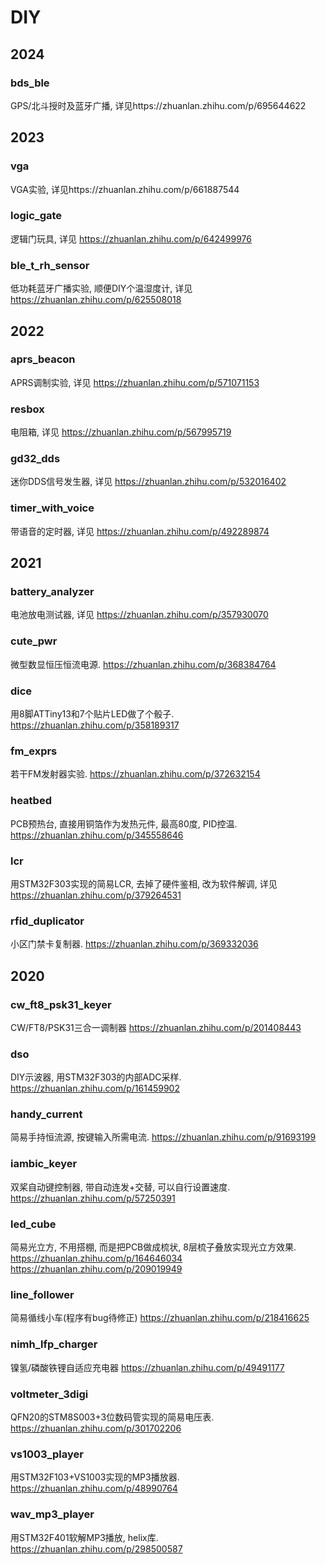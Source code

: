 # DIY

## 2024

### bds_ble

GPS/北斗授时及蓝牙广播, 详见https://zhuanlan.zhihu.com/p/695644622

## 2023

### vga

VGA实验, 详见https://zhuanlan.zhihu.com/p/661887544 

### logic_gate

逻辑门玩具, 详见 https://zhuanlan.zhihu.com/p/642499976

### ble_t_rh_sensor

低功耗蓝牙广播实验, 顺便DIY个温湿度计, 详见 https://zhuanlan.zhihu.com/p/625508018

## 2022

### aprs_beacon

APRS调制实验, 详见 https://zhuanlan.zhihu.com/p/571071153

### resbox

电阻箱, 详见 https://zhuanlan.zhihu.com/p/567995719 

### gd32_dds

迷你DDS信号发生器, 详见 https://zhuanlan.zhihu.com/p/532016402

### timer_with_voice

带语音的定时器, 详见 https://zhuanlan.zhihu.com/p/492289874

## 2021 

### battery_analyzer

电池放电测试器, 详见 https://zhuanlan.zhihu.com/p/357930070

### cute_pwr

微型数显恒压恒流电源. https://zhuanlan.zhihu.com/p/368384764

### dice

用8脚ATTiny13和7个贴片LED做了个骰子. https://zhuanlan.zhihu.com/p/358189317

### fm_exprs

若干FM发射器实验. https://zhuanlan.zhihu.com/p/372632154

### heatbed

PCB预热台, 直接用铜箔作为发热元件, 最高80度, PID控温. https://zhuanlan.zhihu.com/p/345558646

### lcr

用STM32F303实现的简易LCR, 去掉了硬件鉴相, 改为软件解调, 详见 https://zhuanlan.zhihu.com/p/379264531

### rfid_duplicator

小区门禁卡复制器. https://zhuanlan.zhihu.com/p/369332036

## 2020

### cw_ft8_psk31_keyer

CW/FT8/PSK31三合一调制器 https://zhuanlan.zhihu.com/p/201408443

### dso

DIY示波器, 用STM32F303的内部ADC采样. https://zhuanlan.zhihu.com/p/161459902

### handy_current

简易手持恒流源, 按键输入所需电流. https://zhuanlan.zhihu.com/p/91693199

### iambic_keyer

双桨自动键控制器, 带自动连发+交替, 可以自行设置速度. https://zhuanlan.zhihu.com/p/57250391

### led_cube

简易光立方, 不用搭棚, 而是把PCB做成梳状, 8层梳子叠放实现光立方效果. https://zhuanlan.zhihu.com/p/164646034  https://zhuanlan.zhihu.com/p/209019949

### line_follower

简易循线小车(程序有bug待修正) https://zhuanlan.zhihu.com/p/218416625

### nimh_lfp_charger

镍氢/磷酸铁锂自适应充电器 https://zhuanlan.zhihu.com/p/49491177

### voltmeter_3digi

QFN20的STM8S003+3位数码管实现的简易电压表. https://zhuanlan.zhihu.com/p/301702206

### vs1003_player

用STM32F103+VS1003实现的MP3播放器. https://zhuanlan.zhihu.com/p/48990764

### wav_mp3_player

用STM32F401软解MP3播放, helix库. https://zhuanlan.zhihu.com/p/298500587
